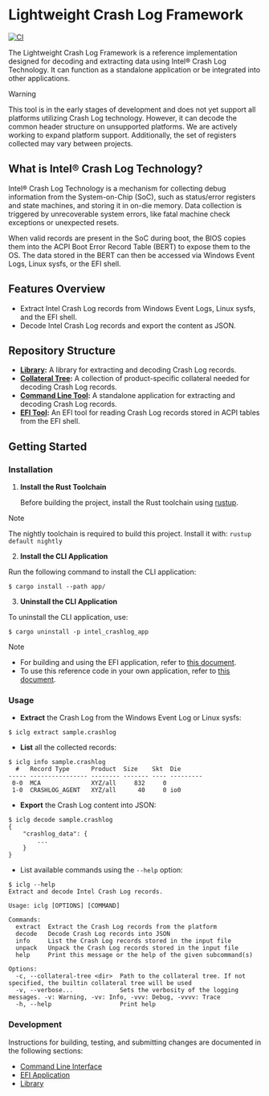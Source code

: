 # Lightweight Crash Log Framework

[![CI](https://github.com/intel/crashlog/actions/workflows/ci.yml/badge.svg?event=push)](https://github.com/intel/crashlog/actions/workflows/ci.yml)

The Lightweight Crash Log Framework is a reference implementation designed for
decoding and extracting data using Intel® Crash Log Technology. It can function
as a standalone application or be integrated into other applications.

>[!WARNING] 
> This tool is in the early stages of development and does not yet support all
> platforms utilizing Crash Log technology. However, it can decode the common
> header structure on unsupported platforms. We are actively working to expand
> platform support. Additionally, the set of registers collected may vary
> between projects.

## What is Intel® Crash Log Technology?

Intel® Crash Log Technology is a mechanism for collecting debug information
from the System-on-Chip (SoC), such as status/error registers and state
machines, and storing it in on-die memory. Data collection is triggered by
unrecoverable system errors, like fatal machine check exceptions or unexpected
resets.

When valid records are present in the SoC during boot, the BIOS copies them
into the ACPI Boot Error Record Table (BERT) to expose them to the OS. The data
stored in the BERT can then be accessed via Windows Event Logs, Linux sysfs, or
the EFI shell.

## Features Overview

- Extract Intel Crash Log records from Windows Event Logs, Linux sysfs, and the
  EFI shell.
- Decode Intel Crash Log records and export the content as JSON.

## Repository Structure

- **[Library](lib/):** A library for extracting and decoding Crash Log records.
- **[Collateral Tree](lib/collateral):** A collection of product-specific
  collateral needed for decoding Crash Log records.
- **[Command Line Tool](app/):** A standalone application for extracting and
  decoding Crash Log records.
- **[EFI Tool](efi/):** An EFI tool for reading Crash Log records stored in
  ACPI tables from the EFI shell.

## Getting Started

### Installation

1. **Install the Rust Toolchain**

   Before building the project, install the Rust toolchain using
   [rustup](https://rustup.rs/).

> [!NOTE]
> The nightly toolchain is required to build this project. Install it with:
> `rustup default nightly`

2. **Install the CLI Application**

  Run the following command to install the CLI application:

  ```
  $ cargo install --path app/
  ```

3. **Uninstall the CLI Application**

  To uninstall the CLI application, use:

  ```
  $ cargo uninstall -p intel_crashlog_app
  ```

> [!NOTE]
> - For building and using the EFI application, refer to
>   [this document](efi/README.md).
> - To use this reference code in your own application, refer to
>   [this document](lib/README.md).

### Usage

- **Extract** the Crash Log from the Windows Event Log or Linux sysfs:

```
$ iclg extract sample.crashlog
```

- **List** all the collected records:

```
$ iclg info sample.crashlog
  #   Record Type      Product  Size    Skt  Die
----- ---------------- -------- ------- ---- ---------
 0-0  MCA              XYZ/all     832     0
 1-0  CRASHLOG_AGENT   XYZ/all      40     0 io0
```

- **Export** the Crash Log content into JSON:

```
$ iclg decode sample.crashlog
{
    "crashlog_data": {
        ...
    }
}
```

- List available commands using the `--help` option:

```
$ iclg --help
Extract and decode Intel Crash Log records.

Usage: iclg [OPTIONS] [COMMAND]

Commands:
  extract  Extract the Crash Log records from the platform
  decode   Decode Crash Log records into JSON
  info     List the Crash Log records stored in the input file
  unpack   Unpack the Crash Log records stored in the input file
  help     Print this message or the help of the given subcommand(s)

Options:
  -c, --collateral-tree <dir>  Path to the collateral tree. If not specified, the builtin collateral tree will be used
  -v, --verbose...             Sets the verbosity of the logging messages. -v: Warning, -vv: Info, -vvv: Debug, -vvvv: Trace
  -h, --help                   Print help
```

### Development

Instructions for building, testing, and submitting changes are documented in
the following sections:

- [Command Line Interface](app/README.md#Development)
- [EFI Application](efi/README.md#Development)
- [Library](lib/README.md#Development)
